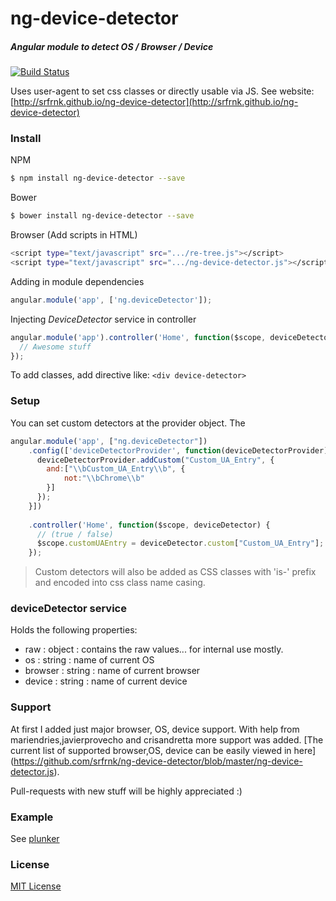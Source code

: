 # ng-device-detector
##### Angular module to detect OS / Browser / Device

[![Build Status](https://travis-ci.org/srfrnk/ng-device-detector.svg?branch=master)](https://travis-ci.org/srfrnk/ng-device-detector)

Uses user-agent to set css classes or directly usable via JS.
See website: [http://srfrnk.github.io/ng-device-detector](http://srfrnk.github.io/ng-device-detector)

### Install
NPM
```sh
$ npm install ng-device-detector --save
```
Bower
```sh
$ bower install ng-device-detector --save
```
Browser (Add scripts in HTML)
```sh
<script type="text/javascript" src=".../re-tree.js"></script>
<script type="text/javascript" src=".../ng-device-detector.js"></script>
```
Adding in module dependencies
```js
angular.module('app', ['ng.deviceDetector']);
```
Injecting *DeviceDetector* service in controller
```js
angular.module('app').controller('Home', function($scope, deviceDetector){
  // Awesome stuff
});
```

To add classes, add directive like: `<div device-detector>`

### Setup

You can set custom detectors at the provider object.
The 
```javascript
angular.module('app', ["ng.deviceDetector"])
    .config(['deviceDetectorProvider', function(deviceDetectorProvider) {
      deviceDetectorProvider.addCustom("Custom_UA_Entry", {
        and:["\\bCustom_UA_Entry\\b", {
            not:"\\bChrome\\b"
        }]
      });
    }])
    
    .controller('Home', function($scope, deviceDetector) {
      // (true / false)
      $scope.customUAEntry = deviceDetector.custom["Custom_UA_Entry"];
    });
```

> Custom detectors will also be added as CSS classes with 'is-' prefix and encoded into css class name casing.

### deviceDetector service
Holds the following properties:
* raw : object : contains the raw values... for internal use mostly.
* os : string : name of current OS
* browser : string : name of current browser
* device : string : name of current device
 
### Support
At first I added just major browser, OS, device support.
With help from mariendries,javierprovecho and crisandretta more support was added.
[The current list of supported browser,OS, device can be easily viewed in here] (https://github.com/srfrnk/ng-device-detector/blob/master/ng-device-detector.js).

Pull-requests with new stuff will be highly appreciated :)

### Example

See [plunker](http://plnkr.co/edit/urqMI1?p=preview)

### License

[MIT License](//github.com/srfrnk/ng-device-detector/blob/master/license.txt)
